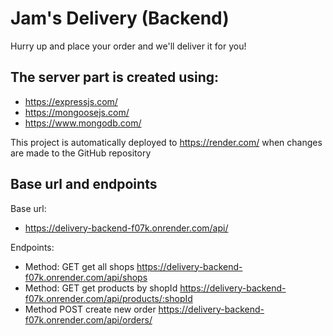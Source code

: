 # Jam's Delivery (Backend)

Hurry up and place your order and we'll deliver it for you!

## The server part is created using:
- https://expressjs.com/
- https://mongoosejs.com/
- https://www.mongodb.com/

This project is automatically deployed to https://render.com/ when changes are made to the GitHub repository

## Base url and endpoints

Base url: 
- https://delivery-backend-f07k.onrender.com/api/

Endpoints:

- Method: GET    get all shops  https://delivery-backend-f07k.onrender.com/api/shops
- Method: GET    get products by shopId  https://delivery-backend-f07k.onrender.com/api/products/:shopId
- Method POST    create new order https://delivery-backend-f07k.onrender.com/api/orders/
